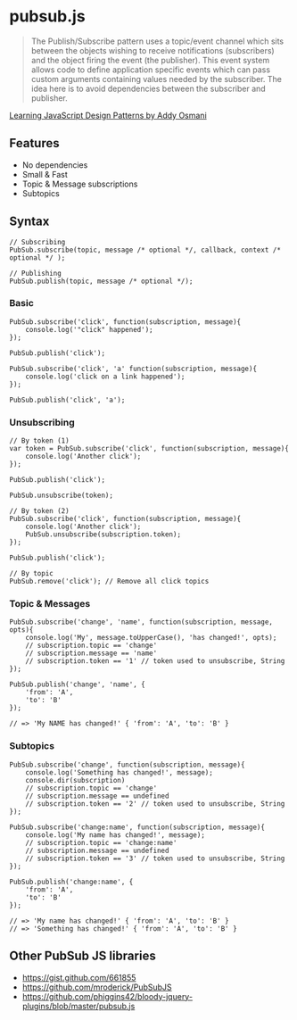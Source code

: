 pubsub.js
=========

> The Publish/Subscribe pattern uses a topic/event channel which sits between the objects wishing to receive notifications (subscribers) and the object firing the event (the publisher). This event system allows code to define application specific events which can pass custom arguments containing values needed by the subscriber. The idea here is to avoid dependencies between the subscriber and publisher.

[Learning JavaScript Design Patterns by Addy Osmani](http://addyosmani.com/resources/essentialjsdesignpatterns/book/#observerpatternjavascript)

## Features
* No dependencies
* Small & Fast
* Topic &amp; Message subscriptions
* Subtopics

## Syntax

    // Subscribing
    PubSub.subscribe(topic, message /* optional */, callback, context /* optional */ );

    // Publishing
    PubSub.publish(topic, message /* optional */);

### Basic

    PubSub.subscribe('click', function(subscription, message){
        console.log('"click" happened');
    });

    PubSub.publish('click');

    PubSub.subscribe('click', 'a' function(subscription, message){
        console.log('click on a link happened');
    });

    PubSub.publish('click', 'a');

### Unsubscribing
    // By token (1)
    var token = PubSub.subscribe('click', function(subscription, message){
        console.log('Another click');
    });

    PubSub.publish('click');

    PubSub.unsubscribe(token);

    // By token (2)
    PubSub.subscribe('click', function(subscription, message){
        console.log('Another click');
        PubSub.unsubscribe(subscription.token);
    });

    PubSub.publish('click');

    // By topic
    PubSub.remove('click'); // Remove all click topics


### Topic &amp; Messages

    PubSub.subscribe('change', 'name', function(subscription, message, opts){
        console.log('My', message.toUpperCase(), 'has changed!', opts);
        // subscription.topic == 'change'
        // subscription.message == 'name'
        // subscription.token == '1' // token used to unsubscribe, String
    });

    PubSub.publish('change', 'name', {
        'from': 'A',
        'to': 'B'
    });

    // => 'My NAME has changed!' { 'from': 'A', 'to': 'B' }

### Subtopics

    PubSub.subscribe('change', function(subscription, message){
        console.log('Something has changed!', message);
        console.dir(subscription)
        // subscription.topic == 'change'
        // subscription.message == undefined
        // subscription.token == '2' // token used to unsubscribe, String
    });

    PubSub.subscribe('change:name', function(subscription, message){
        console.log('My name has changed!', message);
        // subscription.topic == 'change:name'
        // subscription.message == undefined
        // subscription.token == '3' // token used to unsubscribe, String
    });

    PubSub.publish('change:name', {
        'from': 'A',
        'to': 'B'
    });

    // => 'My name has changed!' { 'from': 'A', 'to': 'B' }
    // => 'Something has changed!' { 'from': 'A', 'to': 'B' }


## Other PubSub JS libraries
* https://gist.github.com/661855
* https://github.com/mroderick/PubSubJS
* https://github.com/phiggins42/bloody-jquery-plugins/blob/master/pubsub.js
